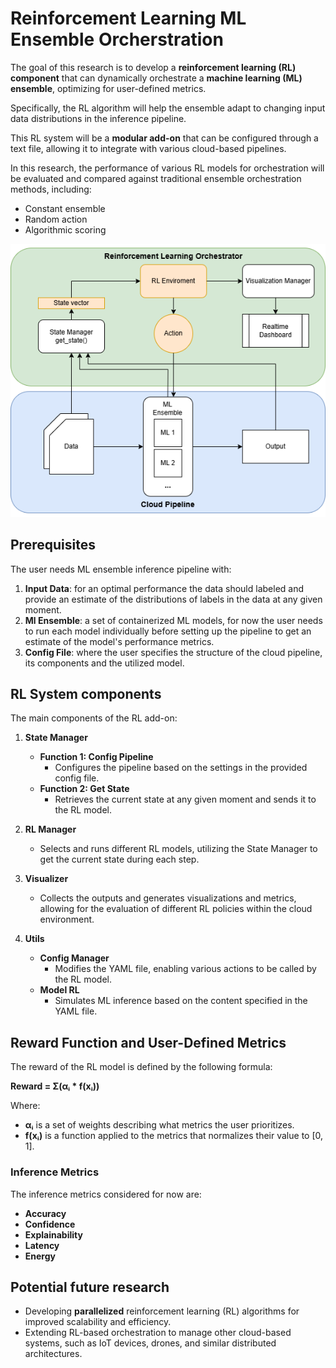 # Reinforcement Learning ML Ensemble Orcherstration
The goal of this research is to develop a **reinforcement learning (RL) component** that can dynamically orchestrate a **machine learning (ML) ensemble**, optimizing for user-defined metrics. 

Specifically, the RL algorithm will help the ensemble adapt to changing input data distributions in the inference pipeline. 

This RL system will be a **modular add-on** that can be configured through a text file, allowing it to integrate with various cloud-based pipelines.

In this research, the performance of various RL models for orchestration will be evaluated and compared against traditional ensemble orchestration methods, including:
- Constant ensemble
- Random action
- Algorithmic scoring

![RL System Architecture](images/RL_Orchestrator01.png)

## Prerequisites
The user needs ML ensemble inference pipeline with:
1. **Input Data**: for an optimal performance the data should labeled and provide an estimate of the distributions of labels in the data at any given moment.
2. **Ml Ensemble**: a set of containerized ML models, for now the user needs to run each model individually before setting up the pipeline to get an estimate of the model's performance metrics.
3. **Config File**: where the user specifies the structure of the cloud pipeline, its components and the utilized model.


## RL System components
The main components of the RL add-on:

1. **State Manager**
   - **Function 1: Config Pipeline**
     - Configures the pipeline based on the settings in the provided config file.
   - **Function 2: Get State**
     - Retrieves the current state at any given moment and sends it to the RL model.

2. **RL Manager**
   - Selects and runs different RL models, utilizing the State Manager to get the current state during each step.

3. **Visualizer**
   - Collects the outputs and generates visualizations and metrics, allowing for the evaluation of different RL policies within the cloud environment.

4. **Utils**
   - **Config Manager**
     - Modifies the YAML file, enabling various actions to be called by the RL model.
   - **Model RL**
     - Simulates ML inference based on the content specified in the YAML file.

## Reward Function and User-Defined Metrics
The reward of the RL model is defined by the following formula:

**Reward = Σ(αᵢ * f(xᵢ))**

Where:
- **αᵢ** is a set of weights describing what metrics the user prioritizes.
- **f(xᵢ)** is a function applied to the metrics that normalizes their value to [0, 1].

### Inference Metrics
The inference metrics considered for now are:
- **Accuracy**
- **Confidence**
- **Explainability**
- **Latency**
- **Energy**

## Potential future research

- Developing **parallelized** reinforcement learning (RL) algorithms for improved scalability and efficiency.
- Extending RL-based orchestration to manage other cloud-based systems, such as IoT devices, drones, and similar distributed architectures.
